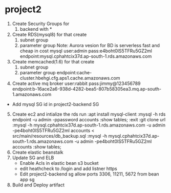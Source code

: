 # project2

1. Create Security Groups for 
    1. backend 
        with
        * 
2. Create RDS(mysql8)
    for that create
    1. subnet group
    2. parameter group
Note: Aurora vesion for BD is serverless fast and cheap in cost
        mysql
            user:admin
            pass:e4boht0IS5TFRu5GZ2ml
            endpoint:mysql.cphahtcix37d.ap-south-1.rds.amazonaws.com
3. Create memcached(1.6)
    for that create
    1. subnet group
    2. parameter group
        endpoint:cache-cluster.hbehgi.cfg.aps1.cache.amazonaws.com
4. Create active mq broker
    user:rabbit
    pass:jimmy@123456789
    endpoint:b-16ace2a6-938d-4282-bea5-807b58305ea3.mq.ap-south-1.amazonaws.com
* Add mysql SG id in project2-backend SG 
5. Create ec2 and intialize the rds
    run :apt install mysql-client
        :mysql -h rds endpoint -u admin -ppassword accounts
        :show tables;
        :exit
        :git clone url
        :mysql -h mysql.cphahtcix37d.ap-south-1.rds.amazonaws.com -u admin -pe4boht0IS5TFRu5GZ2ml accounts < src/main/resources/db_backup.sql
        :mysql -h mysql.cphahtcix37d.ap-south-1.rds.amazonaws.com -u admin -pe4boht0IS5TFRu5GZ2ml accounts
        :show tables;
6.  Create elastic beanstalk
7. Update SG and ELB
    * Enable Acls in elastic bean s3 bucket
    * edit heathcheck to /login and add listner https
    * Edit project2-backend sg allow ports 3306, 11211, 5672 from bean app sg
8. Build and Deploy artifact
